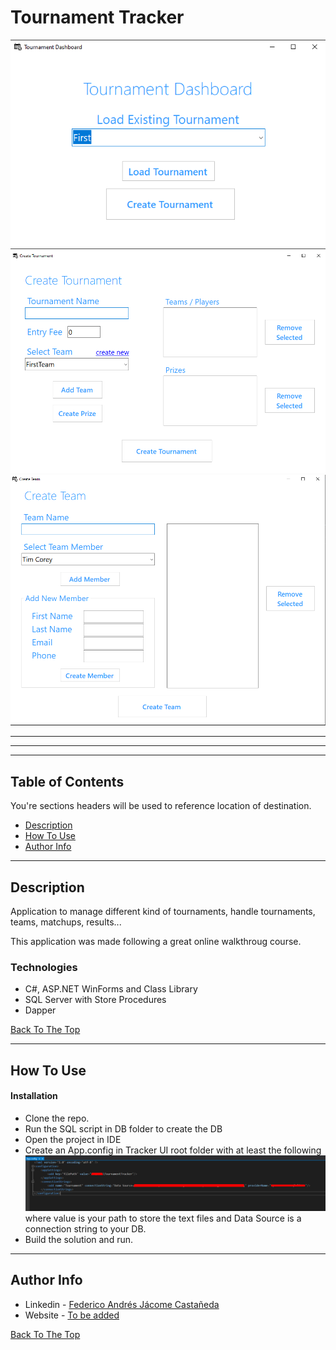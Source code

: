 # Tournament Tracker

![Project Image](./TournamentTracker.png)
![Project Image](./TournamentTracker2.png)
![Project Image](./TournamentTracker3.png)


---
---
---

## Table of Contents
You're sections headers will be used to reference location of destination.

- [Description](#description)
- [How To Use](#how-to-use)
- [Author Info](#author-info)

---

## Description

Application to manage different kind of tournaments, handle tournaments, teams, matchups, results...

This application was made following a great online walkthroug course.

### Technologies

- C#, ASP.NET WinForms and Class Library
- SQL Server with Store Procedures
- Dapper

[Back To The Top](#read-me-template)

---

## How To Use

#### Installation

- Clone the repo.
- Run the SQL script in DB folder to create the DB
- Open the project in IDE 
- Create an App.config in Tracker UI root folder with at least the following
![Project Image](./Appconfig.png)
where value is your path to store the text files and Data Source is a connection string to your DB.
- Build the solution and run.




---

## Author Info

- Linkedin - [Federico Andrés Jácome Castañeda](https://www.linkedin.com/in/federicojacome/k)
- Website - [To be added]()

[Back To The Top](#read-me-template)

